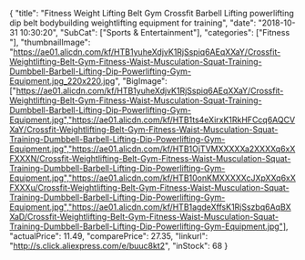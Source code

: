 {
	"title": "Fitness Weight Lifting Belt Gym Crossfit Barbell Lifting powerlifting dip belt bodybuilding weightlifting equipment for training",
	"date": "2018-10-31 10:30:20",
	"SubCat": ["Sports & Entertainment"],
	"categories": ["Fitness "],
	"thumbnailImage": "https://ae01.alicdn.com/kf/HTB1yuheXdjvK1RjSspiq6AEqXXaY/Crossfit-Weightlifting-Belt-Gym-Fitness-Waist-Musculation-Squat-Training-Dumbbell-Barbell-Lifting-Dip-Powerlifting-Gym-Equipment.jpg_220x220.jpg",
	"BigImage": ["https://ae01.alicdn.com/kf/HTB1yuheXdjvK1RjSspiq6AEqXXaY/Crossfit-Weightlifting-Belt-Gym-Fitness-Waist-Musculation-Squat-Training-Dumbbell-Barbell-Lifting-Dip-Powerlifting-Gym-Equipment.jpg","https://ae01.alicdn.com/kf/HTB1ts4eXirxK1RkHFCcq6AQCVXaY/Crossfit-Weightlifting-Belt-Gym-Fitness-Waist-Musculation-Squat-Training-Dumbbell-Barbell-Lifting-Dip-Powerlifting-Gym-Equipment.jpg","https://ae01.alicdn.com/kf/HTB1OjTVMXXXXXa2XXXXq6xXFXXXN/Crossfit-Weightlifting-Belt-Gym-Fitness-Waist-Musculation-Squat-Training-Dumbbell-Barbell-Lifting-Dip-Powerlifting-Gym-Equipment.jpg","https://ae01.alicdn.com/kf/HTB10onKMXXXXXcJXpXXq6xXFXXXu/Crossfit-Weightlifting-Belt-Gym-Fitness-Waist-Musculation-Squat-Training-Dumbbell-Barbell-Lifting-Dip-Powerlifting-Gym-Equipment.jpg","https://ae01.alicdn.com/kf/HTB1agdeXffsK1RjSszbq6AqBXXaD/Crossfit-Weightlifting-Belt-Gym-Fitness-Waist-Musculation-Squat-Training-Dumbbell-Barbell-Lifting-Dip-Powerlifting-Gym-Equipment.jpg"],
	"actualPrice": 11.49,
	"comparePrice": 27.35,
	"linkurl": "http://s.click.aliexpress.com/e/buuc8kt2",
	"inStock": 68
}
